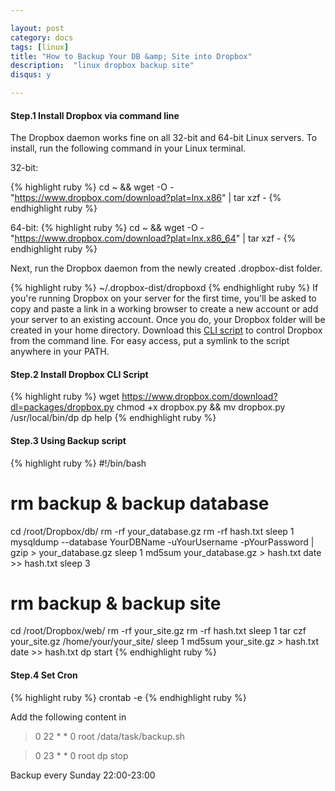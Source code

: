 ```yaml
---

layout: post
category: docs
tags: [linux]
title: "How to Backup Your DB &amp; Site into Dropbox"
description:  "linux dropbox backup site"
disqus: y

---
```


#### Step.1 Install Dropbox via command line

The Dropbox daemon works fine on all 32-bit and 64-bit Linux servers. To install, run the following command in your Linux terminal.

32-bit:

{% highlight ruby %}
cd ~ && wget -O - "https://www.dropbox.com/download?plat=lnx.x86" | tar xzf -
{% endhighlight ruby %}

64-bit:
{% highlight ruby %}
cd ~ && wget -O - "https://www.dropbox.com/download?plat=lnx.x86_64" | tar xzf -
{% endhighlight ruby %}

Next, run the Dropbox daemon from the newly created .dropbox-dist folder.

{% highlight ruby %}
~/.dropbox-dist/dropboxd
{% endhighlight ruby %}
If you're running Dropbox on your server for the first time, you'll be asked to copy and paste a link in a working browser to create a new account or add your server to an existing account. Once you do, your Dropbox folder will be created in your home directory. Download this [CLI script](https://www.dropbox.com/download?dl=packages/dropbox.py) to control Dropbox from the command line. For easy access, put a symlink to the script anywhere in your PATH.

#### Step.2 Install Dropbox CLI Script

{% highlight ruby %}
wget https://www.dropbox.com/download?dl=packages/dropbox.py
chmod +x dropbox.py && mv dropbox.py /usr/local/bin/dp
dp help
{% endhighlight ruby %}

#### Step.3 Using Backup script

{% highlight ruby %}
#!/bin/bash
# rm backup & backup database
cd /root/Dropbox/db/
rm -rf your_database.gz
rm -rf hash.txt
sleep 1
mysqldump --database YourDBName -uYourUsername -pYourPassword | gzip > your_database.gz
sleep 1
md5sum your_database.gz > hash.txt
date >> hash.txt
sleep 3
# rm backup & backup site
cd /root/Dropbox/web/
rm -rf your_site.gz
rm -rf hash.txt
sleep 1
tar czf your_site.gz /home/your/your_site/
sleep 1
md5sum your_site.gz > hash.txt
date >> hash.txt
dp start
{% endhighlight ruby %}

#### Step.4 Set Cron

{% highlight ruby %}
crontab -e
{% endhighlight ruby %}

Add the following content in
> 0 22 * * 0 root /data/task/backup.sh

> 0 23 * * 0 root dp stop

Backup every Sunday 22:00-23:00
